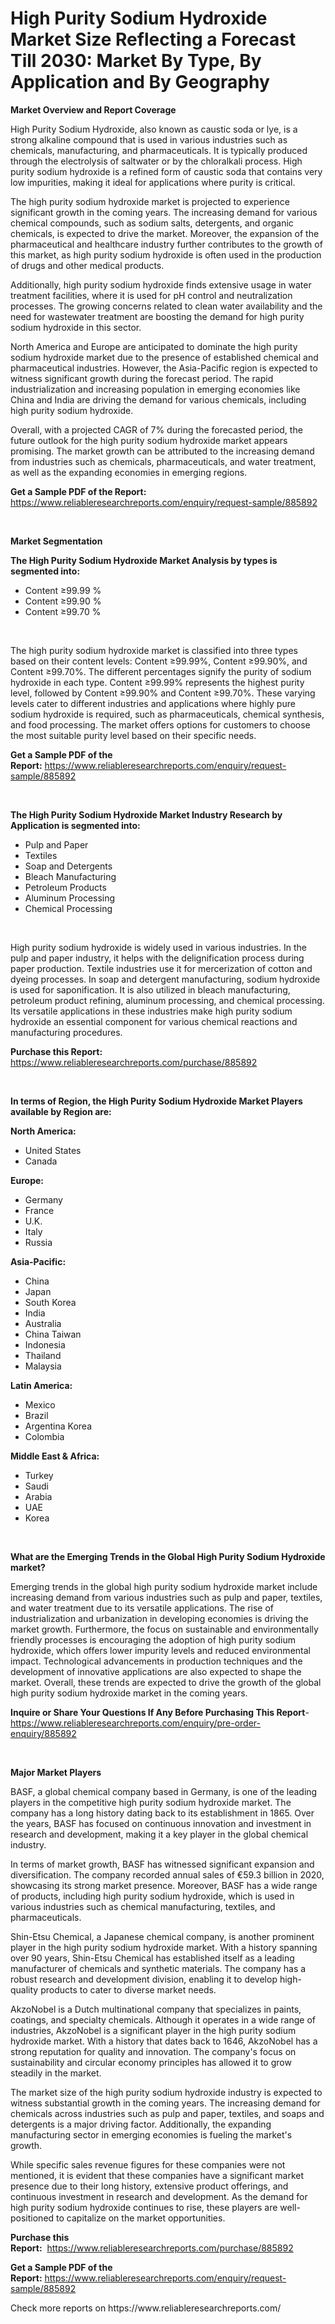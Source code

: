 <p><h1>High Purity Sodium Hydroxide Market Size Reflecting a Forecast Till 2030: Market By Type, By Application and By Geography</h1></p><p><strong>Market Overview and Report Coverage</strong></p>
<p><p>High Purity Sodium Hydroxide, also known as caustic soda or lye, is a strong alkaline compound that is used in various industries such as chemicals, manufacturing, and pharmaceuticals. It is typically produced through the electrolysis of saltwater or by the chloralkali process. High purity sodium hydroxide is a refined form of caustic soda that contains very low impurities, making it ideal for applications where purity is critical.</p><p>The high purity sodium hydroxide market is projected to experience significant growth in the coming years. The increasing demand for various chemical compounds, such as sodium salts, detergents, and organic chemicals, is expected to drive the market. Moreover, the expansion of the pharmaceutical and healthcare industry further contributes to the growth of this market, as high purity sodium hydroxide is often used in the production of drugs and other medical products.</p><p>Additionally, high purity sodium hydroxide finds extensive usage in water treatment facilities, where it is used for pH control and neutralization processes. The growing concerns related to clean water availability and the need for wastewater treatment are boosting the demand for high purity sodium hydroxide in this sector.</p><p>North America and Europe are anticipated to dominate the high purity sodium hydroxide market due to the presence of established chemical and pharmaceutical industries. However, the Asia-Pacific region is expected to witness significant growth during the forecast period. The rapid industrialization and increasing population in emerging economies like China and India are driving the demand for various chemicals, including high purity sodium hydroxide.</p><p>Overall, with a projected CAGR of 7% during the forecasted period, the future outlook for the high purity sodium hydroxide market appears promising. The market growth can be attributed to the increasing demand from industries such as chemicals, pharmaceuticals, and water treatment, as well as the expanding economies in emerging regions.</p></p>
<p><strong>Get a Sample PDF of the Report:</strong> <a href="https://www.reliableresearchreports.com/enquiry/request-sample/885892">https://www.reliableresearchreports.com/enquiry/request-sample/885892</a></p>
<p>&nbsp;</p>
<p><strong>Market Segmentation</strong></p>
<p><strong>The High Purity Sodium Hydroxide Market Analysis by types is segmented into:</strong></p>
<p><ul><li>Content ≥99.99 %</li><li>Content ≥99.90 %</li><li>Content ≥99.70 %</li></ul></p>
<p>&nbsp;</p>
<p><p>The high purity sodium hydroxide market is classified into three types based on their content levels: Content ≥99.99%, Content ≥99.90%, and Content ≥99.70%. The different percentages signify the purity of sodium hydroxide in each type. Content ≥99.99% represents the highest purity level, followed by Content ≥99.90% and Content ≥99.70%. These varying levels cater to different industries and applications where highly pure sodium hydroxide is required, such as pharmaceuticals, chemical synthesis, and food processing. The market offers options for customers to choose the most suitable purity level based on their specific needs.</p></p>
<p><strong>Get a Sample PDF of the Report:</strong>&nbsp;<a href="https://www.reliableresearchreports.com/enquiry/request-sample/885892">https://www.reliableresearchreports.com/enquiry/request-sample/885892</a></p>
<p>&nbsp;</p>
<p><strong>The High Purity Sodium Hydroxide Market Industry Research by Application is segmented into:</strong></p>
<p><ul><li>Pulp and Paper</li><li>Textiles</li><li>Soap and Detergents</li><li>Bleach Manufacturing</li><li>Petroleum Products</li><li>Aluminum Processing</li><li>Chemical Processing</li></ul></p>
<p>&nbsp;</p>
<p><p>High purity sodium hydroxide is widely used in various industries. In the pulp and paper industry, it helps with the delignification process during paper production. Textile industries use it for mercerization of cotton and dyeing processes. In soap and detergent manufacturing, sodium hydroxide is used for saponification. It is also utilized in bleach manufacturing, petroleum product refining, aluminum processing, and chemical processing. Its versatile applications in these industries make high purity sodium hydroxide an essential component for various chemical reactions and manufacturing procedures.</p></p>
<p><strong>Purchase this Report:</strong>&nbsp; <a href="https://www.reliableresearchreports.com/purchase/885892">https://www.reliableresearchreports.com/purchase/885892</a></p>
<p>&nbsp;</p>
<p><strong>In terms of Region, the High Purity Sodium Hydroxide Market Players available by Region are:</strong></p>
<p>
    <p> <strong> North America: </strong>
        <ul>
            <li>United States</li>
            <li>Canada</li>
        </ul>
        </p> 
    <p> <strong> Europe: </strong>
        <ul>
            <li>Germany</li>
            <li>France</li>
            <li>U.K.</li>
            <li>Italy</li>
            <li>Russia</li>
        </ul>
        </p> 
    <p> <strong> Asia-Pacific: </strong>
        <ul>
            <li>China</li>
            <li>Japan</li>
            <li>South Korea</li>
            <li>India</li>
            <li>Australia</li>
            <li>China Taiwan</li>
            <li>Indonesia</li>
            <li>Thailand</li>
            <li>Malaysia</li>
        </ul>
        </p> 
    <p> <strong> Latin America: </strong>
        <ul>
            <li>Mexico</li>
            <li>Brazil</li>
            <li>Argentina Korea</li>
            <li>Colombia</li>
        </ul>
        </p> 
    <p> <strong> Middle East & Africa: </strong>
        <ul>
            <li>Turkey</li>
            <li>Saudi</li>
            <li>Arabia</li>
            <li>UAE</li>
            <li>Korea</li>
        </ul>
    </p>
    </p>
<p>&nbsp;</p>
<p><strong>What are the Emerging Trends in the Global High Purity Sodium Hydroxide market?</strong></p>
<p><p>Emerging trends in the global high purity sodium hydroxide market include increasing demand from various industries such as pulp and paper, textiles, and water treatment due to its versatile applications. The rise of industrialization and urbanization in developing economies is driving the market growth. Furthermore, the focus on sustainable and environmentally friendly processes is encouraging the adoption of high purity sodium hydroxide, which offers lower impurity levels and reduced environmental impact. Technological advancements in production techniques and the development of innovative applications are also expected to shape the market. Overall, these trends are expected to drive the growth of the global high purity sodium hydroxide market in the coming years.</p></p>
<p><strong>Inquire or Share Your Questions If Any Before Purchasing This Report</strong>- <a href="https://www.reliableresearchreports.com/enquiry/pre-order-enquiry/885892">https://www.reliableresearchreports.com/enquiry/pre-order-enquiry/885892</a></p>
<p>&nbsp;</p>
<p><strong>Major Market Players</strong></p>
<p><p>BASF, a global chemical company based in Germany, is one of the leading players in the competitive high purity sodium hydroxide market. The company has a long history dating back to its establishment in 1865. Over the years, BASF has focused on continuous innovation and investment in research and development, making it a key player in the global chemical industry.</p><p>In terms of market growth, BASF has witnessed significant expansion and diversification. The company recorded annual sales of €59.3 billion in 2020, showcasing its strong market presence. Moreover, BASF has a wide range of products, including high purity sodium hydroxide, which is used in various industries such as chemical manufacturing, textiles, and pharmaceuticals.</p><p>Shin-Etsu Chemical, a Japanese chemical company, is another prominent player in the high purity sodium hydroxide market. With a history spanning over 90 years, Shin-Etsu Chemical has established itself as a leading manufacturer of chemicals and synthetic materials. The company has a robust research and development division, enabling it to develop high-quality products to cater to diverse market needs.</p><p>AkzoNobel is a Dutch multinational company that specializes in paints, coatings, and specialty chemicals. Although it operates in a wide range of industries, AkzoNobel is a significant player in the high purity sodium hydroxide market. With a history that dates back to 1646, AkzoNobel has a strong reputation for quality and innovation. The company's focus on sustainability and  circular economy principles has allowed it to grow steadily in the market.</p><p>The market size of the high purity sodium hydroxide industry is expected to witness substantial growth in the coming years. The increasing demand for chemicals across industries such as pulp and paper, textiles, and soaps and detergents is a major driving factor. Additionally, the expanding manufacturing sector in emerging economies is fueling the market's growth.</p><p>While specific sales revenue figures for these companies were not mentioned, it is evident that these companies have a significant market presence due to their long history, extensive product offerings, and continuous investment in research and development. As the demand for high purity sodium hydroxide continues to rise, these players are well-positioned to capitalize on the market opportunities.</p></p>
<p><strong>Purchase this Report:</strong>&nbsp;&nbsp;<a href="https://www.reliableresearchreports.com/purchase/885892">https://www.reliableresearchreports.com/purchase/885892</a></p>
<p></p>
<p><strong>Get a Sample PDF of the Report:</strong>&nbsp;<a href="https://www.reliableresearchreports.com/enquiry/request-sample/885892">https://www.reliableresearchreports.com/enquiry/request-sample/885892</a></p>
<p>Check more reports on https://www.reliableresearchreports.com/</p>